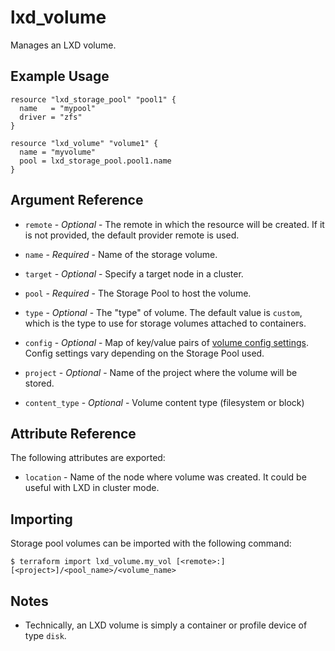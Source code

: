 # lxd_volume

Manages an LXD volume.

## Example Usage

```hcl
resource "lxd_storage_pool" "pool1" {
  name   = "mypool"
  driver = "zfs"
}

resource "lxd_volume" "volume1" {
  name = "myvolume"
  pool = lxd_storage_pool.pool1.name
}
```

## Argument Reference

* `remote` - *Optional* - The remote in which the resource will be created. If
	it is not provided, the default provider remote is used.

* `name` - *Required* - Name of the storage volume.

* `target` - *Optional* - Specify a target node in a cluster.

* `pool` - *Required* - The Storage Pool to host the volume.

* `type` - *Optional* - The "type" of volume. The default value is `custom`,
	which is the type to use for storage volumes attached to containers.

* `config` - *Optional* - Map of key/value pairs of
	[volume config settings](https://documentation.ubuntu.com/lxd/en/latest/reference/storage_drivers/).
	Config settings vary depending on the Storage Pool used.

* `project` - *Optional* - Name of the project where the volume will be stored.

* `content_type` - *Optional* - Volume content type (filesystem or block)

## Attribute Reference

The following attributes are exported:

* `location` - Name of the node where volume was created. It could be useful with LXD in cluster mode.

## Importing

Storage pool volumes can be imported with the following command:

```shell
$ terraform import lxd_volume.my_vol [<remote>:][<project>]/<pool_name>/<volume_name>
```

## Notes

* Technically, an LXD volume is simply a container or profile device of
  type `disk`.
